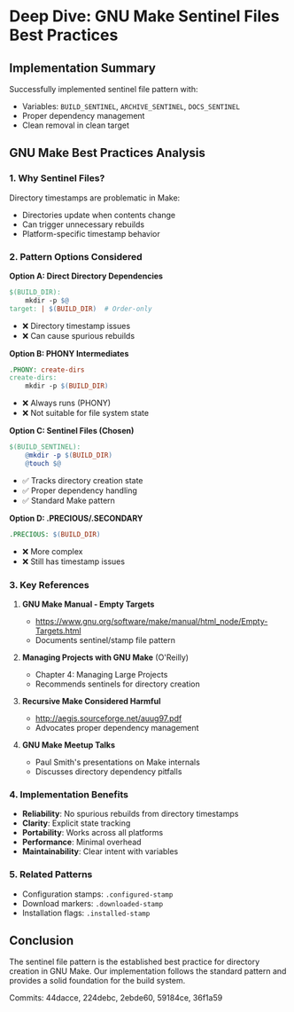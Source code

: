 # Deep Dive: GNU Make Sentinel Files Best Practices

## Implementation Summary
Successfully implemented sentinel file pattern with:
- Variables: `BUILD_SENTINEL`, `ARCHIVE_SENTINEL`, `DOCS_SENTINEL`
- Proper dependency management
- Clean removal in clean target

## GNU Make Best Practices Analysis

### 1. Why Sentinel Files?
Directory timestamps are problematic in Make:
- Directories update when contents change
- Can trigger unnecessary rebuilds
- Platform-specific timestamp behavior

### 2. Pattern Options Considered

**Option A: Direct Directory Dependencies**
```makefile
$(BUILD_DIR):
    mkdir -p $@
target: | $(BUILD_DIR)  # Order-only
```
- ❌ Directory timestamp issues
- ❌ Can cause spurious rebuilds

**Option B: PHONY Intermediates**
```makefile
.PHONY: create-dirs
create-dirs:
    mkdir -p $(BUILD_DIR)
```
- ❌ Always runs (PHONY)
- ❌ Not suitable for file system state

**Option C: Sentinel Files (Chosen)**
```makefile
$(BUILD_SENTINEL):
    @mkdir -p $(BUILD_DIR)
    @touch $@
```
- ✅ Tracks directory creation state
- ✅ Proper dependency handling
- ✅ Standard Make pattern

**Option D: .PRECIOUS/.SECONDARY**
```makefile
.PRECIOUS: $(BUILD_DIR)
```
- ❌ More complex
- ❌ Still has timestamp issues

### 3. Key References
1. **GNU Make Manual - Empty Targets**
   - https://www.gnu.org/software/make/manual/html_node/Empty-Targets.html
   - Documents sentinel/stamp file pattern

2. **Managing Projects with GNU Make** (O'Reilly)
   - Chapter 4: Managing Large Projects
   - Recommends sentinels for directory creation

3. **Recursive Make Considered Harmful**
   - http://aegis.sourceforge.net/auug97.pdf
   - Advocates proper dependency management

4. **GNU Make Meetup Talks**
   - Paul Smith's presentations on Make internals
   - Discusses directory dependency pitfalls

### 4. Implementation Benefits
- **Reliability**: No spurious rebuilds from directory timestamps
- **Clarity**: Explicit state tracking
- **Portability**: Works across all platforms
- **Performance**: Minimal overhead
- **Maintainability**: Clear intent with variables

### 5. Related Patterns
- Configuration stamps: `.configured-stamp`
- Download markers: `.downloaded-stamp`
- Installation flags: `.installed-stamp`

## Conclusion
The sentinel file pattern is the established best practice for directory creation in GNU Make. Our implementation follows the standard pattern and provides a solid foundation for the build system.

Commits: 44dacce, 224debc, 2ebde60, 59184ce, 36f1a59